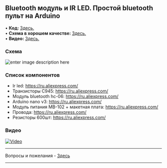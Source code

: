 ## Bluetooth модуль и IR LED. Простой bluetooth пульт на Arduino

• **Код:** [Здесь.](/all_here/112/code.txt)  
• **Схема в хорошем качестве:** [Здесь.](https://i.imgur.com/yVqBozX.jpg)  
• **Видео:** [Здесь.](https://youtu.be/6rTm5rSS-HI)  

### Схема
![enter image description here](https://i.imgur.com/yVqBozX.jpg)

### Список компонентов
- Ir led: https://ru.aliexpress.com/  
- Транзисторы C945: https://ru.aliexpress.com/  
- Модуль bluetooth hc-06: https://ru.aliexpress.com/  
- Arduino nano v3: https://ru.aliexpress.com/  
- Модуль питания MB-102 + макетная плата: https://ru.aliexpress.com/  
- Провода: https://ru.aliexpress.com/  
- Резисторы 600шт: https://ru.aliexpress.com/  

### Видео
[![Video](https://img.youtube.com/vi/6rTm5rSS-HI/maxresdefault.jpg)](https://youtu.be/6rTm5rSS-HI)

---

Вопросы и пожелания - [Здесь](https://www.youtube.com/c/Bytevideo/)

---
